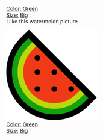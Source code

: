 [Color:](../Color/index.md) [Green](../Color/Green.md)<br>[Size:](../Size/index.md) [Big](../Size/Big.md)<br>I like this watermelon picture

![watermelon](./assets/watermelon.png)<br>[Color:](../Color/index.md) [Green](../Color/Green.md)<br>[Size:](../Size/index.md) [Big](../Size/Big.md)